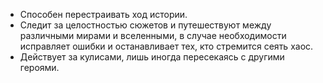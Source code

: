 * Способен перестраивать ход истории. 
* Следит за целостностью сюжетов и путешествуют между различными мирами и вселенными, в случае необходимости исправляет ошибки и останавливает тех, кто стремится сеять хаос. 
* Действует за кулисами, лишь иногда пересекаясь с другими героями.